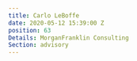 ```yaml
---
title: Carlo LeBoffe
date: 2020-05-12 15:39:00 Z
position: 63
Details: MorganFranklin Consulting
Section: advisory
---
```



